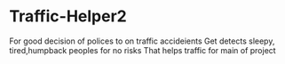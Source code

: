# Traffic-Helper2
For good decision of polices to on traffic accideients 
Get detects sleepy, tired,humpback peoples for no risks
That helps traffic for main of project
